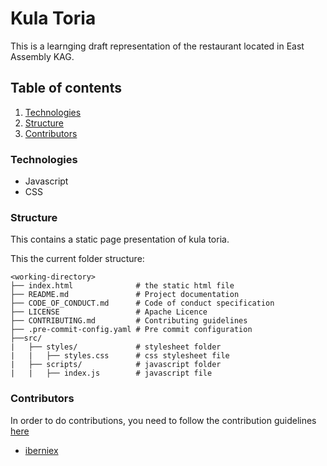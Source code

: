 # Kula Toria

This is a learnging draft representation of the restaurant located in East Assembly KAG.

## Table of contents

1. [Technologies](README#Technologies)
2. [Structure](README#Structure)
3. [Contributors](README#Contributors)

### Technologies

- Javascript
- CSS

### Structure

This contains a static page presentation of kula toria.

This the current folder structure:

```plaintext    
<working-directory>
├── index.html              # the static html file
├── README.md               # Project documentation
├── CODE_OF_CONDUCT.md      # Code of conduct specification
├── LICENSE                 # Apache Licence
├── CONTRIBUTING.md         # Contributing guidelines
├── .pre-commit-config.yaml # Pre commit configuration
├──src/
|   ├── styles/             # stylesheet folder
|   |   ├── styles.css      # css stylesheet file 
|   ├── scripts/            # javascript folder
|   |   ├── index.js        # javascript file 
```


### Contributors

In order to do contributions, you need to follow the contribution guidelines [here](CONTRIBUTING)
- [iberniex](https://github.com/iberniex)
<!-- add your username here -->
